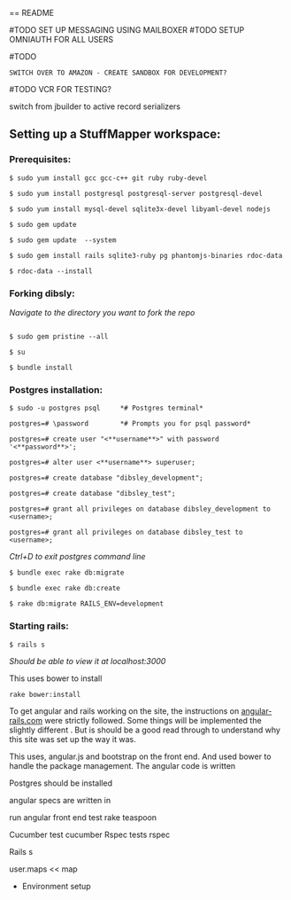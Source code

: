 == README

#TODO
	SET UP MESSAGING USING MAILBOXER
#TODO
	SETUP OMNIAUTH FOR ALL USERS

#TODO

	SWITCH OVER TO AMAZON - CREATE SANDBOX FOR DEVELOPMENT?
#TODO
	VCR FOR TESTING?

switch from jbuilder to active record serializers




## Setting up a StuffMapper workspace:
### Prerequisites:
```
$ sudo yum install gcc gcc-c++ git ruby ruby-devel

$ sudo yum install postgresql postgresql-server postgresql-devel

$ sudo yum install mysql-devel sqlite3x-devel libyaml-devel nodejs

$ sudo gem update 

$ sudo gem update  --system

$ sudo gem install rails sqlite3-ruby pg phantomjs-binaries rdoc-data

$ rdoc-data --install
```
### Forking dibsly:
*Navigate to the directory you want to fork the repo*
```

$ sudo gem pristine --all

$ su

$ bundle install
```

### Postgres installation:
```
$ sudo -u postgres psql		*# Postgres terminal*

postgres=# \password		*# Prompts you for psql password*

postgres=# create user "<**username**>" with password '<**password**>';

postgres=# alter user <**username**> superuser;

postgres=# create database "dibsley_development";

postgres=# create database "dibsley_test";

postgres=# grant all privileges on database dibsley_development to <username>;

postgres=# grant all privileges on database dibsley_test to <username>;
```

*Ctrl+D to exit postgres command line*

```
$ bundle exec rake db:migrate

$ bundle exec rake db:create

$ rake db:migrate RAILS_ENV=development

```
### Starting rails:
```
$ rails s
```

*Should be able to view it at localhost:3000*


This uses bower to install

 	rake bower:install

To get angular and rails working on the site, the instructions on [angular-rails.com](http://www.angular-rails.com) were strictly followed. Some things will be implemented the slightly different . But is should be a good read through to understand why this site was set up the way it was.



This uses, angular.js and bootstrap on the front end.  And used bower to handle the package management. The angular code is written

Postgres should be installed

angular specs are written in 


run angular front end test
	rake teaspoon

Cucumber test 
	cucumber
Rspec tests 
	rspec



Rails s



user.maps << map




* Environment setup




